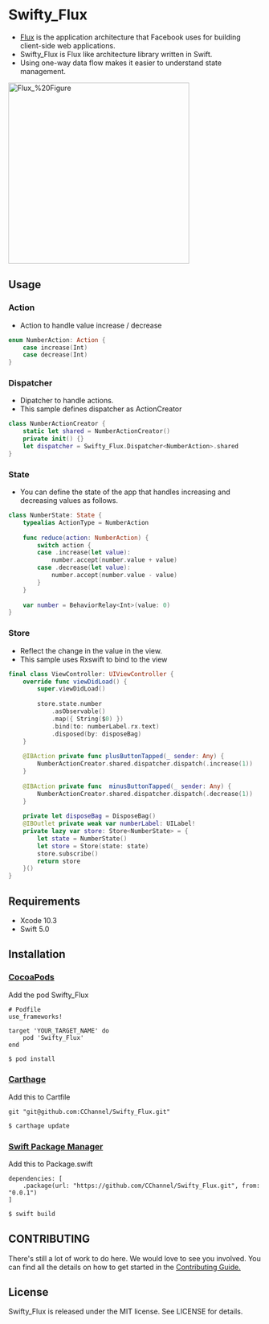 # Swifty_Flux
- [Flux](https://facebook.github.io/flux/) is the application architecture that Facebook uses for building client-side web applications.
- Swifty_Flux is Flux like architecture library written in Swift.
- Using one-way data flow makes it easier to understand state management.

<img src="https://github.com/CChannel/Swifty_Flux/blob/master/assets/Flux_%20Figure.png" width = "360" title="Flux_%20Figure">

## Usage

### Action
- Action to handle value increase / decrease
```swift
enum NumberAction: Action {
    case increase(Int)
    case decrease(Int)
}

```
### Dispatcher
- Dipatcher to handle actions.
- This sample defines dispatcher as ActionCreator
```swift
class NumberActionCreator {
    static let shared = NumberActionCreator()
    private init() {}
    let dispatcher = Swifty_Flux.Dispatcher<NumberAction>.shared
}
```

### State
- You can define the state of the app that handles increasing and decreasing values as follows.
```swift
class NumberState: State {
    typealias ActionType = NumberAction
    
    func reduce(action: NumberAction) {
        switch action {
        case .increase(let value):
            number.accept(number.value + value)
        case .decrease(let value):
            number.accept(number.value - value)
        }
    }
    
    var number = BehaviorRelay<Int>(value: 0)
}
```

### Store
- Reflect the change in the value in the view.
- This sample uses Rxswift to bind to the view
```swift
final class ViewController: UIViewController {
    override func viewDidLoad() {
        super.viewDidLoad()
        
        store.state.number
            .asObservable()
            .map({ String($0) })
            .bind(to: numberLabel.rx.text)
            .disposed(by: disposeBag)
    }
    
    @IBAction private func plusButtonTapped(_ sender: Any) {
        NumberActionCreator.shared.dispatcher.dispatch(.increase(1))
    }
    
    @IBAction private func  minusButtonTapped(_ sender: Any) {
        NumberActionCreator.shared.dispatcher.dispatch(.decrease(1))
    }
    
    private let disposeBag = DisposeBag()
    @IBOutlet private weak var numberLabel: UILabel!
    private lazy var store: Store<NumberState> = {
        let state = NumberState()
        let store = Store(state: state)
        store.subscribe()
        return store
    }()
}
```

## Requirements
- Xcode 10.3
- Swift 5.0

## Installation
### [CocoaPods](https://guides.cocoapods.org/using/using-cocoapods.html)

Add the pod Swifty_Flux
```
# Podfile
use_frameworks!

target 'YOUR_TARGET_NAME' do
    pod 'Swifty_Flux'
end
```
```sh
$ pod install
```

### [Carthage](https://github.com/Carthage/Carthage)

Add this to Cartfile
```
git "git@github.com:CChannel/Swifty_Flux.git"
```
```sh
$ carthage update
```

### [Swift Package Manager](https://github.com/apple/swift-package-manager)
Add this to Package.swift
```
dependencies: [
    .package(url: "https://github.com/CChannel/Swifty_Flux.git", from: "0.0.1")
]
```
```sh
$ swift build
```

## CONTRIBUTING
There's still a lot of work to do here.
We would love to see you involved.
You can find all the details on how to get started in the [Contributing Guide.](https://github.com/CChannel/Swifty_Flux/blob/master/CONTRIBUTING.md)

## License
Swifty_Flux is released under the MIT license. See LICENSE for details.
